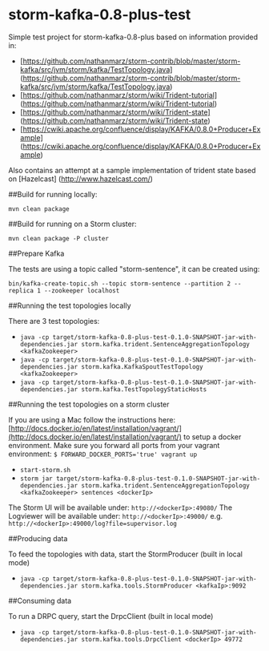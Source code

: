storm-kafka-0.8-plus-test
=========================

Simple test project for storm-kafka-0.8-plus based on information provided in:

- [https://github.com/nathanmarz/storm-contrib/blob/master/storm-kafka/src/jvm/storm/kafka/TestTopology.java] (https://github.com/nathanmarz/storm-contrib/blob/master/storm-kafka/src/jvm/storm/kafka/TestTopology.java)
- [https://github.com/nathanmarz/storm/wiki/Trident-tutorial] (https://github.com/nathanmarz/storm/wiki/Trident-tutorial)
- [https://github.com/nathanmarz/storm/wiki/Trident-state] (https://github.com/nathanmarz/storm/wiki/Trident-state)
- [https://cwiki.apache.org/confluence/display/KAFKA/0.8.0+Producer+Example] (https://cwiki.apache.org/confluence/display/KAFKA/0.8.0+Producer+Example)

Also contains an attempt at a sample implementation of trident state based on [Hazelcast] (http://www.hazelcast.com/)


##Build for running locally:

```mvn clean package```

##Build for running on a Storm cluster:

```mvn clean package -P cluster```

##Prepare Kafka

The tests are using a topic called "storm-sentence", it can be created using:

```bin/kafka-create-topic.sh --topic storm-sentence --partition 2 --replica 1 --zookeeper localhost```

##Running the test topologies locally

There are 3 test topologies:

- ```java -cp target/storm-kafka-0.8-plus-test-0.1.0-SNAPSHOT-jar-with-dependencies.jar storm.kafka.trident.SentenceAggregationTopology <kafkaZookeeper>```
- ```java -cp target/storm-kafka-0.8-plus-test-0.1.0-SNAPSHOT-jar-with-dependencies.jar storm.kafka.KafkaSpoutTestTopology <kafkaZookeeper>```
- ```java -cp target/storm-kafka-0.8-plus-test-0.1.0-SNAPSHOT-jar-with-dependencies.jar storm.kafka.TestTopologyStaticHosts```

##Running the test topologies on a storm cluster

If you are using a Mac follow the instructions here: [http://docs.docker.io/en/latest/installation/vagrant/](http://docs.docker.io/en/latest/installation/vagrant/) to setup a docker environment.
Make sure you forward all ports from your vagrant environment: ```$ FORWARD_DOCKER_PORTS='true' vagrant up```

- ```start-storm.sh```
- ```storm jar target/storm-kafka-0.8-plus-test-0.1.0-SNAPSHOT-jar-with-dependencies.jar storm.kafka.trident.SentenceAggregationTopology <kafkaZookeeper> sentences <dockerIp>```

The Storm UI will be available under: ```http://<dockerIp>:49080/```
The Logviewer will be available under: ```http://<dockerIp>:49000/``` e.g. ```http://<dockerIp>:49000/log?file=supervisor.log```

##Producing data

To feed the topologies with data, start the StormProducer (built in local mode)

- ```java -cp target/storm-kafka-0.8-plus-test-0.1.0-SNAPSHOT-jar-with-dependencies.jar storm.kafka.tools.StormProducer <kafkaIp>:9092```

##Consuming data

To run a DRPC query, start the DrpcClient (built in local mode)

- ```java -cp target/storm-kafka-0.8-plus-test-0.1.0-SNAPSHOT-jar-with-dependencies.jar storm.kafka.tools.DrpcClient <dockerIp> 49772```
